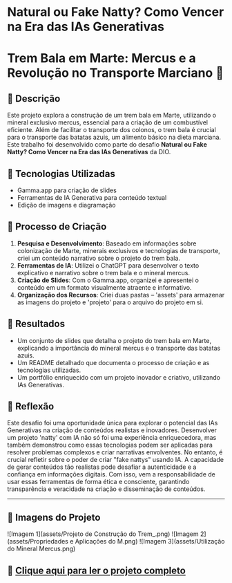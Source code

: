 # Natural ou Fake Natty? Como Vencer na Era das IAs Generativas

# Trem Bala em Marte: Mercus e a Revolução no Transporte Marciano 🚀

## 📒 Descrição
Este projeto explora a construção de um trem bala em Marte, utilizando o mineral exclusivo mercus, essencial para a criação de um combustível eficiente. Além de facilitar o transporte dos colonos, o trem bala é crucial para o transporte das batatas azuis, um alimento básico na dieta marciana. Este trabalho foi desenvolvido como parte do desafio **Natural ou Fake Natty? Como Vencer na Era das IAs Generativas** da DIO.

## 🤖 Tecnologias Utilizadas
- Gamma.app para criação de slides
- Ferramentas de IA Generativa para conteúdo textual
- Edição de imagens e diagramação

## 🧐 Processo de Criação
1. **Pesquisa e Desenvolvimento**: Baseado em informações sobre colonização de Marte, minerais exclusivos e tecnologias de transporte, criei um conteúdo narrativo sobre o projeto do trem bala.
2. **Ferramentas de IA**: Utilizei o ChatGPT para desenvolver o texto explicativo e narrativo sobre o trem bala e o mineral mercus.
3. **Criação de Slides**: Com o Gamma.app, organizei e apresentei o conteúdo em um formato visualmente atraente e informativo.
4. **Organização dos Recursos**: Criei duas pastas – 'assets' para armazenar as imagens do projeto e 'projeto' para o arquivo do projeto em si.

## 🚀 Resultados
- Um conjunto de slides que detalha o projeto do trem bala em Marte, explicando a importância do mineral mercus e o transporte das batatas azuis.
- Um README detalhado que documenta o processo de criação e as tecnologias utilizadas.
- Um portfólio enriquecido com um projeto inovador e criativo, utilizando IAs Generativas.

## 💭 Reflexão
Este desafio foi uma oportunidade única para explorar o potencial das IAs Generativas na criação de conteúdos realistas e inovadores. Desenvolver um projeto 'natty' com IA não só foi uma experiência enriquecedora, mas também demonstrou como essas tecnologias podem ser aplicadas para resolver problemas complexos e criar narrativas envolventes. No entanto, é crucial refletir sobre o poder de criar "fake nattys" usando IA. A capacidade de gerar conteúdos tão realistas pode desafiar a autenticidade e a confiança em informações digitais. Com isso, vem a responsabilidade de usar essas ferramentas de forma ética e consciente, garantindo transparência e veracidade na criação e disseminação de conteúdos.

---


## 📂 Imagens do Projeto
![Imagem 1](assets/Projeto de Construção do Trem_.png)
![Imagem 2](assets/Propriedades e Aplicações do M.png)
![Imagem 3](assets/Utilização do Mineral Mercus.png)

## 📄 [Clique aqui para ler o projeto completo](projeto/Projeto-de-Construcao-do-Trem-Bala-em-Marte.pdf)


